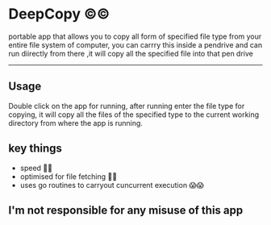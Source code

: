 # DeepCopy ©️©️
 portable app that allows you to copy all form of specified file type from your entire file system of computer,
 you can carrry this inside a pendrive and can run diirectly from there ,it will copy all the specified file into that pen drive
<hr/>

## Usage

 Double click on the app for running, after running enter the file type for copying, it will copy all the files of the specified type to the current working directory from where the app is running.
 
 
## key things
-  speed 🚄🚄
-  optimised for file fetching 🚀🚀
-  uses go routines to carryout cuncurrent execution  😱😱



## I'm not responsible for any misuse of this app
